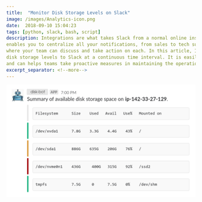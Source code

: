 ```yaml
--- 
title:  "Monitor Disk Storage Levels on Slack"
image: /images/Analytics-icon.png
date:  2018-09-10 15:04:23
tags: [python, slack, bash, script]
description: Integrations are what takes Slack from a normal online instant messaging and collaboration system to a solution that 
enables you to centralize all your notifications, from sales to tech support, social media and more, into one searchable place 
where your team can discuss and take action on each. In this article, I'll share a simple bash script that reports local 
disk storage levels to Slack at a continuous time interval. It is easily deployable to multiple instances, highly configurable,
and can helps teams take proactive measures in maintaining the operational well-being of their systems.
excerpt_separator: <!--more-->
---
```


![inheritance](/images/notification.png)

